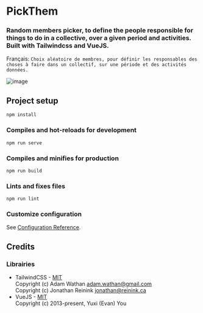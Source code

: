 # PickThem
### Random members picker, to define the people responsible for things to do in a collective, over a given period and activities. Built with Tailwindcss and VueJS.

Français: `Choix aléatoire de membres, pour définir les responsables des choses à faire dans un collectif, sur une période et des activités données.`

![image](https://user-images.githubusercontent.com/78803322/127714305-19ddabc6-3f3e-4ffa-be14-06578e17722c.png)

## Project setup
```
npm install
```

### Compiles and hot-reloads for development
```
npm run serve
```

### Compiles and minifies for production
```
npm run build
```

### Lints and fixes files
```
npm run lint
```

### Customize configuration
See [Configuration Reference](https://cli.vuejs.org/config/).

## Credits
### Librairies
- TailwindCSS - [MIT](https://github.com/tailwindlabs/tailwindcss/blob/master/LICENSE)  
Copyright (c) Adam Wathan <adam.wathan@gmail.com>  
Copyright (c) Jonathan Reinink <jonathan@reinink.ca>  
- VueJS - [MIT](https://github.com/vuejs/vue/blob/dev/LICENSE)  
Copyright (c) 2013-present, Yuxi (Evan) You